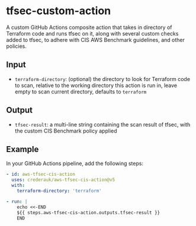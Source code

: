 # tfsec-custom-action

A custom GitHub Actions composite action that takes in directory of Terraform code and runs tfsec on it, along with several custom checks added to tfsec, to adhere with CIS AWS Benchmark guidelines, and other policies.

## Input
- `terraform-directory`: (optional) the directory to look for Terraform code to scan, relative to the working directory this action is run in, leave empty to scan current directory, defaults to `terraform`

## Output
- `tfsec-result`: a multi-line string containing the scan result of tfsec, with the custom CIS Benchmark policy applied

## Example
In your GitHub Actions pipeline, add the following steps:
```yaml
- id: aws-tfsec-cis-action
  uses: crederauk/aws-tfsec-cis-action@v5
  with:
    terraform-directory: 'terraform'

- run: |
    echo <<-END
    ${{ steps.aws-tfsec-cis-action.outputs.tfsec-result }}
    END
```
